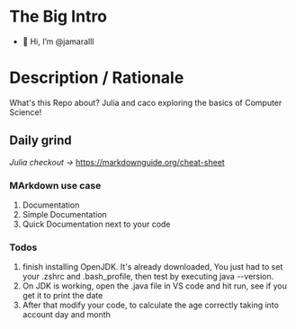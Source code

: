 # The Big Intro
- 👋 Hi, I’m @jamaralll
<!---
jamaralll/jamaralll is a ✨ special ✨ repository because its `README.md` (this file) appears on your GitHub profile.
You can click the Preview link to take a look at your changes.
--->

# Description / Rationale

What's this Repo about?  Julia and caco exploring the basics of Computer Science!


## Daily grind

*Julia checkout ->* https://markdownguide.org/cheat-sheet

### MArkdown use case
1. Documentation
2. Simple Documentation
3. Quick Documentation next to your code


### Todos
1. finish installing OpenJDK. 
It's already downloaded, You just had to set your .zshrc and .bash_profile, then test by executing java --version.
2. On JDK is working, open the .java file in VS code and hit run, see if you get it to print the date
3. After that modify your code, to calculate the age correctly taking into account day and month
